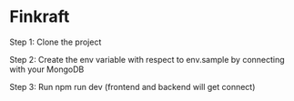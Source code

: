 # Finkraft

Step 1: Clone the project


Step 2: Create the env variable with respect to env.sample by connecting with your MongoDB


Step 3: Run npm run dev (frontend and backend will get connect)
